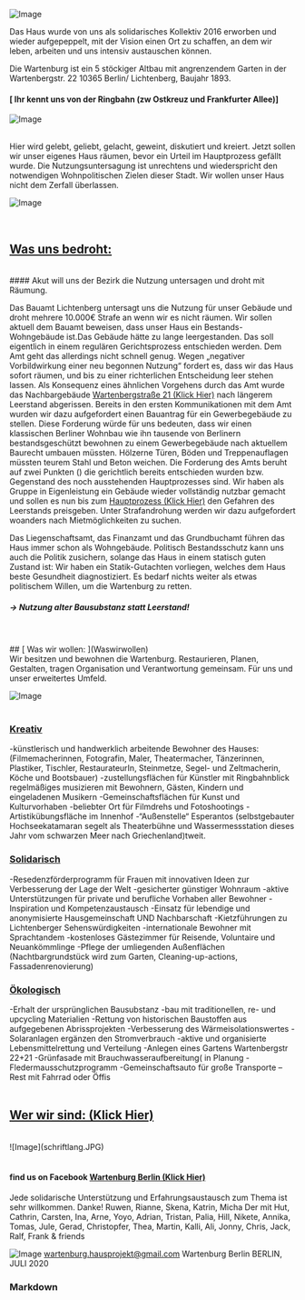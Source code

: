 
![Image](burglogo.jpg)




Das Haus wurde von uns als solidarisches Kollektiv 2016 erworben und wieder aufgepeppelt, mit der Vision einen Ort zu schaffen, 
an dem wir leben, arbeiten und uns intensiv austauschen können.

Die Wartenburg ist ein 5 stöckiger Altbau
mit angrenzendem Garten in der Wartenbergstr. 22
10365 Berlin/ Lichtenberg, Baujahr 1893.
#### [                                          Ihr kennt uns von der Ringbahn (zw Ostkreuz und Frankfurter Allee)]
![Image](burgpannorama.JPG)

<br />
Hier wird gelebt, geliebt,
gelacht, geweint, diskutiert und kreiert.
Jetzt sollen wir unser eigenes Haus räumen, bevor ein Urteil im Hauptprozess gefällt wurde. 
Die Nutzungsuntersagung ist unrechtens und wiederspricht den notwendigen Wohnpolitischen Zielen dieser Stadt. 
Wir wollen unser Haus nicht dem Zerfall überlassen.

![Image](3erFasadegrau.PNG.png)




<br />

##  [                                          Was uns bedroht:](Wasunsbedroht)
<br />
#### Akut will uns der Bezirk die Nutzung untersagen und droht mit Räumung.
<br />

Das Bauamt Lichtenberg untersagt uns die Nutzung für unser Gebäude und droht mehrere 10.000€ Strafe an wenn wir es nicht räumen. Wir sollen aktuell dem Bauamt beweisen, dass unser Haus ein Bestands-Wohngebäude ist.Das Gebäude hätte zu lange leergestanden. Das soll eigentlich in einem regulären Gerichtsprozess entschieden werden. Dem Amt geht das allerdings nicht schnell genug. Wegen „negativer Vorbildwirkung einer neu begonnen Nutzung“ fordert es, dass wir das Haus sofort räumen, und bis zu einer richterlichen Entscheidung leer stehen lassen. Als Konsequenz eines ähnlichen Vorgehens durch das Amt wurde das Nachbargebäude [Wartenbergstraße 21 (Klick Hier)](Wartenbergstr21) nach längerem Leerstand abgerissen.
Bereits in den ersten Kommunikationen mit dem Amt wurden wir dazu aufgefordert einen Bauantrag für ein Gewerbegebäude zu stellen. Diese Forderung würde für uns bedeuten, dass wir einen klassischen Berliner Wohnbau wie ihn tausende von Berlinern bestandsgeschützt bewohnen zu einem Gewerbegebäude nach aktuellem Baurecht umbauen müssten. Hölzerne Türen, Böden und Treppenauflagen müssten teurem Stahl und Beton weichen. 
Die Forderung des Amts beruht auf zwei Punkten () die gerichtlich bereits entschieden wurden bzw. Gegenstand des noch ausstehenden Hauptprozesses sind. Wir haben als Gruppe in Eigenleistung ein Gebäude wieder vollständig nutzbar gemacht und sollen es nun bis zum [Hauptprozess (Klick Hier)](Hauptprozess) den Gefahren des Leerstands preisgeben. Unter Strafandrohung werden wir dazu aufgefordert woanders nach Mietmöglichkeiten zu suchen. 

Das Liegenschaftsamt, das Finanzamt und das
Grundbuchamt führen das Haus immer schon als
Wohngebäude.
Politisch
Bestandsschutz kann uns auch die Politik zusichern,
solange das Haus in einem statisch guten Zustand ist:
Wir haben ein Statik-Gutachten vorliegen,
welches dem Haus beste Gesundheit diagnostiziert.
Es bedarf nichts weiter als etwas politischem
Willen, um die Wartenburg zu retten.
 
 
##### -> Nutzung alter Bausubstanz statt Leerstand!


<br />
<br />
##  [                                         Was wir wollen: ](Waswirwollen)
<br />
Wir besitzen und bewohnen die Wartenburg. Restaurieren, Planen, Gestalten, tragen Organisation und Verantwortung gemeinsam. Für uns und unser erweitertes Umfeld.

![Image](Philosophie.jpg.jpg)
<br /><br />
### [Kreativ](Kreativ)

-künstlerisch und handwerklich arbeitende Bewohner des Hauses: 
 (Filmemacherinnen, Fotografin, Maler, Theatermacher, Tänzerinnen, Plastiker, Tischler, RestaurateurIn, Steinmetze, Segel- und Zeltmacherin, Köche und Bootsbauer)
-zustellungsflächen für Künstler mit Ringbahnblick
 regelmäßiges musizieren mit Bewohnern, Gästen, Kindern und eingeladenen Musikern
-Gemeinschaftsflächen für Kunst und Kulturvorhaben
-beliebter Ort für Filmdrehs und Fotoshootings
-Artistikübungsfläche im Innenhof
-“Außenstelle“ Esperantos (selbstgebauter Hochseekatamaran segelt als Theaterbühne und Wassermessstation dieses Jahr vom schwarzen Meer nach Griechenland)tweit.


### [Solidarisch](Solidarisch)

-Resedenzförderprogramm für Frauen mit innovativen Ideen zur Verbesserung der Lage der Welt
-gesicherter günstiger Wohnraum
-aktive Unterstützungen für private und berufliche Vorhaben aller Bewohner
-Inspiration und Kompetenzaustausch
-Einsatz für lebendige und anonymisierte Hausgemeinschaft UND Nachbarschaft
-Kietzführungen zu Lichtenberger Sehenswürdigkeiten
-internationale Bewohner mit Sprachtandem
-kostenloses Gästezimmer für Reisende, Voluntaire und Neuankömmlinge
-Pflege der umliegenden Außenflächen 
 (Nachtbargrundstück wird zum Garten, Cleaning-up-actions, Fassadenrenovierung)

###  [Ökologisch](oekologisch)

-Erhalt der ursprünglichen Bausubstanz
-bau mit traditionellen, re- und upcycling Materialien
-Rettung von historischen Baustoffen aus aufgegebenen Abrissprojekten
-Verbesserung des Wärmeisolationswertes 
-Solaranlagen ergänzen den Stromverbrauch
-aktive und organisierte Lebensmittelrettung und Verteilung
-Anlegen eines Gartens Wartenbergstr 22+21
-Grünfasade mit Brauchwasseraufbereitung( in Planung
-Fledermausschutzprogramm
-Gemeinschaftsauto für große Transporte – Rest mit Fahrrad oder Öffis
<br />
<br />

##  [                                                                                       Wer wir sind: (Klick Hier) ](Werwirsind)
 
 
 
<br />
![Image](schriftlang.JPG)
<br />

<br />
 


 
####                      find us on Facebook [Wartenburg Berlin   (Klick Hier)](https://www.facebook.com/wartenburgberlinbleibt/)

Jede solidarische Unterstützung und
Erfahrungsaustausch zum Thema ist sehr
willkommen.
Danke! Ruwen, Rianne, Skena, Katrin, Micha
Der mit Hut, Cathrin, Carsten, Ina, Arne,
Yoyo, Adrian, Tristan, Palia, Hill, Nikete, Annika, Tomas, Jule, Gerad, Christopfer,
Thea, Martin, Kalli, Ali, Jonny, Chris, Jack, Ralf, Frank & friends

![Image](abrissnutzung.JPG)
wartenburg.hausprojekt@gmail.com
Wartenburg Berlin
BERLIN, JULI 2020



### Markdown

